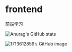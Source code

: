 # frontend

前端学习

![Anurag's GitHub stats](https://github-readme-stats.vercel.app/api?username=1713612859&theme=gruvbox_light&show_icons=true)


![1713612859’s GitHub image](https://scastiel.dev/api/image/1713612859)
